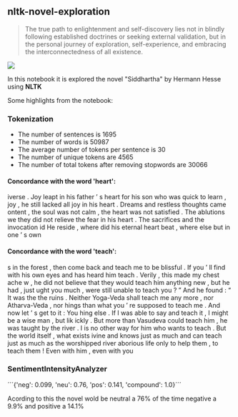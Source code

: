 <h2> nltk-novel-exploration </h2>

>The true path to enlightenment and self-discovery lies not in blindly following established doctrines or seeking external validation, but in the personal journey of exploration, self-experience, and embracing the interconnectedness of all existence.

<img src="https://northstonebcn.com/wp-content/uploads/2018/05/Siddharta-Gautama-buda-1-600x414.jpg"> 

In this notebook it is explored the novel  "Siddhartha" by Hermann Hesse using **NLTK**

Some highlights from the notebook:

<h3>Tokenization </h3>

* The number of sentences is 1695 
* The number of words is 50987
* The average number of tokens per sentence is 30
* The number of unique tokens are 4565
* The number of total tokens after removing stopwords are 30066

<h4> Concordance with the word 'heart': </h4>

<p> iverse . Joy leapt in his father ’ s heart for his son who was quick to learn ,
joy , he still lacked all joy in his heart . Dreams and restless thoughts came 
ontent , the soul was not calm , the heart was not satisfied . The ablutions we
they did not relieve the fear in his heart . The sacrifices and the invocation 
id He reside , where did his eternal heart beat , where else but in one ’ s own </p>

<h4> Concordance with the word 'teach': </h4>

<p> s in the forest , then come back and teach me to be blissful . If you ’ ll find
 with his own eyes and has heard him teach . Verily , this made my chest ache w
, he did not believe that they would teach him anything new , but he had , just
ught you much , were still unable to teach you ? ” And he found : “ It was the 
 the ruins . Neither Yoga-Veda shall teach me any more , nor Atharva-Veda , nor
hings than what you ’ re supposed to teach me . And now let ’ s get to it : You
hing else . If I was able to say and teach it , I might be a wise man , but lik
ickly . But more than Vasudeva could teach him , he was taught by the river . I
is no other way for him who wants to teach . But the world itself , what exists
ivine and knows just as much and can teach just as much as the worshipped river
aborious life only to help them , to teach them ! Even with him , even with you </p>

<h3> SentimentIntensityAnalyzer </h3> 

´´´{'neg': 0.099, 'neu': 0.76, 'pos': 0.141, 'compound': 1.0}´´´

<p> Acording to this the novel wold be neutral a 76% of the time negative a 9.9% and positive a 14.1%  </p>
